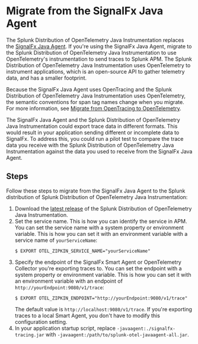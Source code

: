 # Migrate from the SignalFx Java Agent

The Splunk Distribution of OpenTelemetry Java Instrumentation replaces the
[SignalFx Java Agent](https://github.com/signalfx/signalfx-java-tracing).
If you're using the SignalFx Java Agent, migrate to the Splunk Distribution of
OpenTelemetry Java Instrumentation to use OpenTelemetry's instrumentation to
send traces to Splunk APM. The Splunk Distribution of OpenTelemetry Java
Instrumentation uses OpenTelemetry to instrument applications, which is an
open-source API to gather telemetry data, and has a smaller footprint.

Because the SignalFx Java Agent uses OpenTracing and the Splunk Distribution
of OpenTelemetry Java Instrumentation uses OpenTelemetry, the semantic
conventions for span tag names change when you migrate. For more information,
see [Migrate from OpenTracing to OpenTelemetry](https://docs.signalfx.com/en/latest/apm/apm-getting-started/apm-opentelemetry-collector.html#apm-opentelemetry-migration).

The SignalFx Java Agent and the Splunk Distribution of OpenTelemetry Java
Instrumentation could export trace data in different formats. This would
result in your application sending different or incomplete data to SignalFx.
To address this, you could run a pilot test to compare the trace data you
receive with the Splunk Distribution of OpenTelemetry Java Instrumentation
against the data you used to receive from the SignalFx Java Agent.

## Steps

Follow these steps to migrate from the SignalFx Java Agent to the Splunk
distribution of Splunk Distribution of OpenTelemetry Java Instrumentation:

1. Download the [latest release](https://github.com/signalfx/splunk-otel-java/releases)
   of the Splunk Distribution of OpenTelemetry Java Instrumentation.
2. Set the service name. This is how you can identify the service in APM.
   You can set the service name with a system property or environment
   variable. This is how you can set it with an environment variable with a
   service name of `yourServiceName`:
   ```
   $ EXPORT OTEL_ZIPKIN_SERVICE_NAME="yourServiceName"
   ```
3. Specify the endpoint of the SignalFx Smart Agent or OpenTelemetry Collector
   you're exporting traces to. You can set the endpoint with a system property
   or environment variable. This is how you can set it with an environment
   variable with an endpoint of `http://yourEndpoint:9080/v1/trace`:
   ```
   $ EXPORT OTEL_ZIPKIN_ENDPOINT="http://yourEndpoint:9080/v1/trace"
   ```
   The default value is `http://localhost:9080/v1/trace`. If you're exporting
   traces to a local Smart Agent, you don't have to modify this configuration
   setting.
4. In your application startup script, replace `-javaagent:./signalfx-tracing.jar`
   with `-javaagent:/path/to/splunk-otel-javaagent-all.jar`.